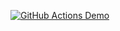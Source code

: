 [![GitHub Actions Demo](https://github.com/zhaopinglu/zero2prod/actions/workflows/github-actions-demo.yml/badge.svg)](https://github.com/zhaopinglu/zero2prod/actions/workflows/github-actions-demo.yml)

